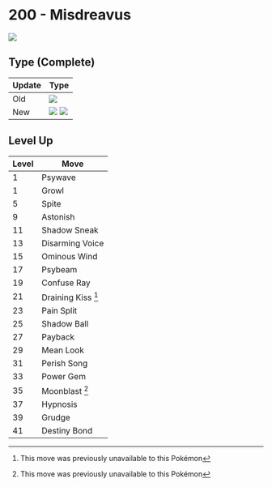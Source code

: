 # 200 - Misdreavus
![][200]

## Type (Complete)

Update | Type
---    | ---
Old    | ![][ghost]
New    | ![][ghost]  ![][fairy]

## Level Up

Level | Move
---   | ---
  1   | Psywave
  1   | Growl
  5   | Spite
  9   | Astonish
 11   | Shadow Sneak
 13   | Disarming Voice
 15   | Ominous Wind
 17   | Psybeam
 19   | Confuse Ray
 21   | Draining Kiss [^1]
 23   | Pain Split
 25   | Shadow Ball
 27   | Payback
 29   | Mean Look
 31   | Perish Song
 33   | Power Gem
 35   | Moonblast [^1]
 37   | Hypnosis
 39   | Grudge
 41   | Destiny Bond




[^1]: This move was previously unavailable to this Pokémon

[200]: ../img/pokemon/200.png
[ghost]: ../img/types/ghost.png
[fairy]: ../img/types/fairy.png
